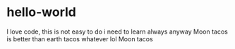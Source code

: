 # hello-world

I love code, this is not easy to do i need to learn always anyway
Moon tacos is better than earth tacos whatever lol Moon tacos
